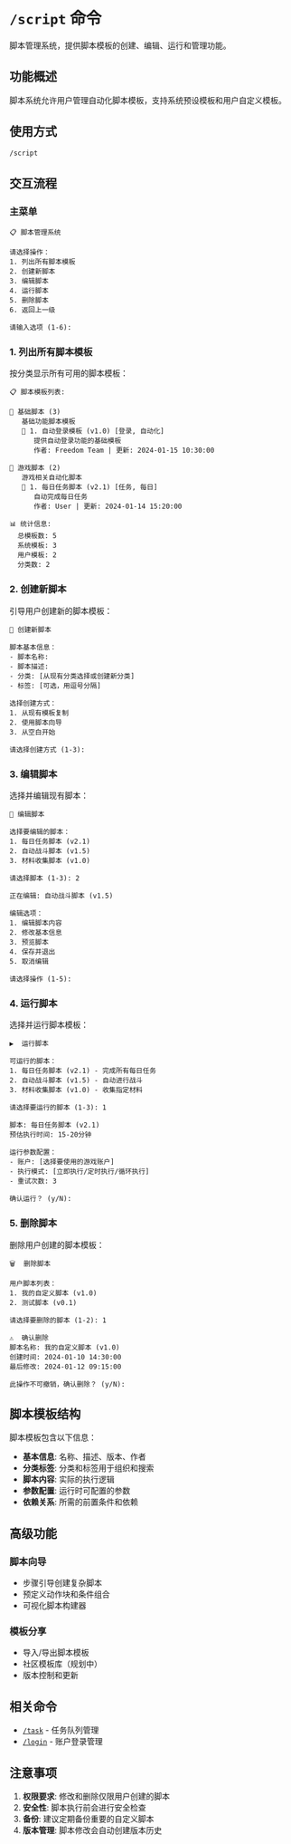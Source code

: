 # `/script` 命令

脚本管理系统，提供脚本模板的创建、编辑、运行和管理功能。

## 功能概述

脚本系统允许用户管理自动化脚本模板，支持系统预设模板和用户自定义模板。

## 使用方式

```bash
/script
```

## 交互流程

### 主菜单

```
📋 脚本管理系统

请选择操作：
1. 列出所有脚本模板
2. 创建新脚本
3. 编辑脚本
4. 运行脚本
5. 删除脚本
6. 返回上一级

请输入选项 (1-6):
```

### 1. 列出所有脚本模板

按分类显示所有可用的脚本模板：

```
📋 脚本模板列表:

📁 基础脚本 (3)
   基础功能脚本模板
   🔧 1. 自动登录模板 (v1.0) [登录, 自动化]
      提供自动登录功能的基础模板
      作者: Freedom Team | 更新: 2024-01-15 10:30:00

📁 游戏脚本 (2)
   游戏相关自动化脚本
   👤 1. 每日任务脚本 (v2.1) [任务, 每日]
      自动完成每日任务
      作者: User | 更新: 2024-01-14 15:20:00

📊 统计信息:
  总模板数: 5
  系统模板: 3
  用户模板: 2
  分类数: 2
```

### 2. 创建新脚本

引导用户创建新的脚本模板：

```
📝 创建新脚本

脚本基本信息：
- 脚本名称:
- 脚本描述:
- 分类: [从现有分类选择或创建新分类]
- 标签: [可选，用逗号分隔]

选择创建方式：
1. 从现有模板复制
2. 使用脚本向导
3. 从空白开始

请选择创建方式 (1-3):
```

### 3. 编辑脚本

选择并编辑现有脚本：

```
📝 编辑脚本

选择要编辑的脚本：
1. 每日任务脚本 (v2.1)
2. 自动战斗脚本 (v1.5)
3. 材料收集脚本 (v1.0)

请选择脚本 (1-3): 2

正在编辑: 自动战斗脚本 (v1.5)

编辑选项：
1. 编辑脚本内容
2. 修改基本信息
3. 预览脚本
4. 保存并退出
5. 取消编辑

请选择操作 (1-5):
```

### 4. 运行脚本

选择并运行脚本模板：

```
▶️  运行脚本

可运行的脚本：
1. 每日任务脚本 (v2.1) - 完成所有每日任务
2. 自动战斗脚本 (v1.5) - 自动进行战斗
3. 材料收集脚本 (v1.0) - 收集指定材料

请选择要运行的脚本 (1-3): 1

脚本: 每日任务脚本 (v2.1)
预估执行时间: 15-20分钟

运行参数配置：
- 账户: [选择要使用的游戏账户]
- 执行模式: [立即执行/定时执行/循环执行]
- 重试次数: 3

确认运行？ (y/N):
```

### 5. 删除脚本

删除用户创建的脚本模板：

```
🗑️  删除脚本

用户脚本列表：
1. 我的自定义脚本 (v1.0)
2. 测试脚本 (v0.1)

请选择要删除的脚本 (1-2): 1

⚠️  确认删除
脚本名称: 我的自定义脚本 (v1.0)
创建时间: 2024-01-10 14:30:00
最后修改: 2024-01-12 09:15:00

此操作不可撤销，确认删除？ (y/N):
```

## 脚本模板结构

脚本模板包含以下信息：
- **基本信息**: 名称、描述、版本、作者
- **分类标签**: 分类和标签用于组织和搜索
- **脚本内容**: 实际的执行逻辑
- **参数配置**: 运行时可配置的参数
- **依赖关系**: 所需的前置条件和依赖

## 高级功能

### 脚本向导
- 步骤引导创建复杂脚本
- 预定义动作块和条件组合
- 可视化脚本构建器

### 模板分享
- 导入/导出脚本模板
- 社区模板库（规划中）
- 版本控制和更新

## 相关命令

- [`/task`](../task/README.md) - 任务队列管理
- [`/login`](../login/README.md) - 账户登录管理

## 注意事项

1. **权限要求**: 修改和删除仅限用户创建的脚本
2. **安全性**: 脚本执行前会进行安全检查
3. **备份**: 建议定期备份重要的自定义脚本
4. **版本管理**: 脚本修改会自动创建版本历史
